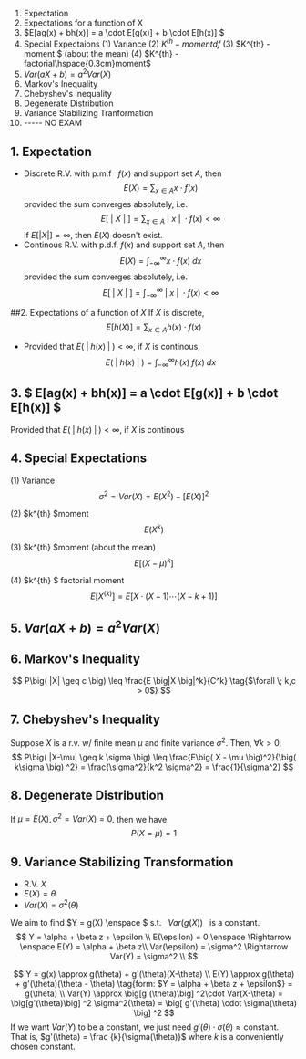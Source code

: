 1. Expectation
2. Expectations for a function of X
3. $E[ag(x) + bh(x)] = a \cdot E[g(x)] + b \cdot E[h(x)] $
4. Special Expectaions
  (1) Variance
  (2) $K^{th} -momentdf$
  (3) $K^{th} -moment $ (about the mean)
  (4) $K^{th} - factorial\hspace{0.3cm}moment$
5. $Var(aX+b) = a^2 Var(X)$
6. Markov's Inequality
7. Chebyshev's Inequality
8. Degenerate Distribution
9. Variance Stabilizing Tranformation
10. ----- NO EXAM
  

## 1. Expectation
- Discrete R.V. with p.m.f $\enspace f(x)$ and support set $A$, then 
$$
E(X) = \sum_{x \in A} x \cdot f(x)
$$
provided the sum converges absolutely, i.e.
$$
E [\;|\>X \>| \;] = \sum_{x \in A} \;|\>x \>| \; \cdot f(x) < \infty
$$
if $E[|X|] = \infty$, then $E(X)$ doesn't exist.
- Continous R.V. with p.d.f. $f(x)$ and support set $A$, then
$$
E(X) = \int_{-\infty}^{\infty} x \cdot f(x) \; dx
$$
provided the sum converges absolutely, i.e.
$$
E [\;|\>X \>| \;] = \int_{-\infty}^{\infty} \;|\>x \>| \; \cdot f(x) < \infty
$$


##2. Expectations of a function of $X$
If $X$ is discrete, 
$$
E[h(X)] = \sum_{x \in A} h(x) \cdot f(x) \tag{i.e. weighted average}
$$
- Provided that $E(\;|\;h(x)\;|\;) < \infty$, if $X$ is continous, 
$$
E(\;|\;h(x)\;|\;) = \int_{-\infty}^{\infty} h(x) \; f(x) \; dx
$$

## 3. $ E[ag(x) + bh(x)] = a \cdot E[g(x)] + b \cdot E[h(x)] $
Provided that $E(\;|\;h(x)\;|\;) < \infty$, if $X$ is continous 

## 4. Special Expectations
(1) Variance
$$
\sigma^2 = Var(X) = E(X^2) - [E(X)]^2
$$

(2) $k^{th} $moment
$$
E(X^k)
$$

(3) $k^{th} $moment (about the mean)
$$
E\big[(X- \mu )^k \big]
$$

(4) $k^{th} $ factorial moment
$$
E\big[ X^{(k)} \big] = E \big[  X \cdot (X-1) \cdots (X-k+1)  \big]
$$


## 5. $Var(aX+b) = a^2 Var(X)$

## 6. Markov's Inequality
$$
P\big( |X| \geq c \big) \leq \frac{E \big|X \big|^k}{C^k} \tag{$\forall \; k,c > 0$}
$$


## 7. Chebyshev's Inequality
Suppose $X$ is a r.v. w/ finite mean $\mu$ and finite variance $\sigma^2$. Then, $\forall k>0,$
$$
P\big( |X-\mu|  \geq  k \sigma \big) \leq \frac{E\big(  X - \mu  \big)^2}{\big( k\sigma \big) ^2} = \frac{\sigma^2}{k^2 \sigma^2} = \frac{1}{\sigma^2}
$$

## 8. Degenerate Distribution
If $\mu = E(X), \sigma^2 = Var(X) = 0,$ then we have 
$$
P(X=\mu) = 1
$$


## 9. Variance Stabilizing Transformation
- R.V. $X$
- $E(X) = \theta$
- $Var(X) = \sigma^2(\theta)$

We aim to find $Y = g(X) \enspace $ s.t. $\enspace Var(g(X)) \enspace$ is a constant.
$$
Y = \alpha + \beta z + \epsilon \\  
E(\epsilon) = 0 \enspace \Rightarrow \enspace E(Y) = \alpha + \beta z\\
Var(\epsilon) = \sigma^2 \Rightarrow Var(Y) = \sigma^2 \\
$$


$$
Y = g(x) \approx g(\theta) + g'(\theta)(X-\theta) \\
E(Y) \approx g(\theta) + g'(\theta)(\theta - \theta)  \tag{form: $Y = \alpha + \beta z + \epsilon$} = g(\theta) \\
Var(Y) \approx \big[g'(\theta)\big] ^2\cdot Var(X-\theta) =  \big[g'(\theta)\big] ^2 \sigma^2(\theta) = \big[ g'(\theta) \cdot \sigma(\theta) \big] ^2
$$
If we want $Var(Y)$ to be a constant, we just need $g'(\theta) \cdot \sigma(\theta) \approx \text{constant}.$ 
That is, $g'(\theta) = \frac {k}{\sigma(\theta)}$ where $k$ is a conveniently chosen constant.